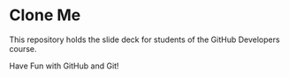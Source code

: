 # Clone Me

This repository holds the slide deck for students of the GitHub Developers course. 

Have Fun with GitHub and Git!
